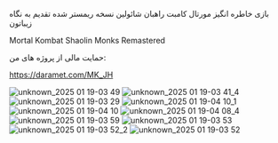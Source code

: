 بازی خاطره انگیز مورتال کامبت راهبان شائولین نسخه ریمستر شده تقدیم به نگاه زیباتون


Mortal Kombat Shaolin Monks
Remastered


حمایت مالی از پروژه های من:

https://daramet.com/MK_JH

![unknown_2025 01 19-03 49](https://github.com/user-attachments/assets/cf352598-1155-4ac9-b82f-9eac0ae5d7e2)
![unknown_2025 01 19-03 41_4](https://github.com/user-attachments/assets/5bd0aa23-8f3d-4c52-8e20-3e89a2a3ffa6)
![unknown_2025 01 19-03 29](https://github.com/user-attachments/assets/58264acd-051e-4ad3-8127-082776cf107e)
![unknown_2025 01 19-04 10_1](https://github.com/user-attachments/assets/c140f577-53df-4419-b949-39969a01bdfc)
![unknown_2025 01 19-04 10](https://github.com/user-attachments/assets/0c409a31-c640-48ef-be8f-875c5a90f5da)
![unknown_2025 01 19-04 08_4](https://github.com/user-attachments/assets/8b4684e2-87e9-4597-9ec3-14de7a1c2b5f)
![unknown_2025 01 19-03 59](https://github.com/user-attachments/assets/69c239dd-4ce2-4ebe-ba24-46d6300a9bd5)
![unknown_2025 01 19-03 53](https://github.com/user-attachments/assets/e51edeed-a9e6-4301-af07-883a11b4bd31)
![unknown_2025 01 19-03 52_2](https://github.com/user-attachments/assets/f0c56956-72c4-4e0e-a66c-5758c7db3e4c)
![unknown_2025 01 19-03 52](https://github.com/user-attachments/assets/1c7eb1ee-64f4-4d0b-aaf1-2d32107193fe)
